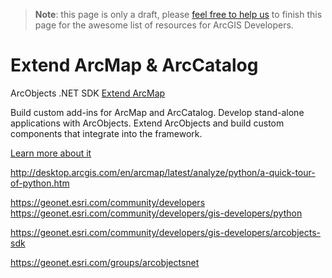 > **Note**: this page is only a draft, please [feel free to help us](https://github.com/hhkaos/awesome-arcgis#contributions) to finish this page for the awesome list of resources for ArcGIS Developers.

# Extend ArcMap & ArcCatalog
ArcObjects .NET SDK
[Extend ArcMap](https://developers.arcgis.com/extending-the-platform/)

Build custom add-ins for ArcMap and ArcCatalog.
Develop stand-alone applications with ArcObjects.
Extend ArcObjects and build custom components that integrate into the framework.

[Learn more about it](http://desktop.arcgis.com/en/arcobjects/latest/net/webframe.htm#25cf8397-3db8-4630-a3d3-f6147cf9f2f2.htm)


http://desktop.arcgis.com/en/arcmap/latest/analyze/python/a-quick-tour-of-python.htm

https://geonet.esri.com/community/developers
https://geonet.esri.com/community/developers/gis-developers/python

https://geonet.esri.com/community/developers/gis-developers/arcobjects-sdk

https://geonet.esri.com/groups/arcobjectsnet
